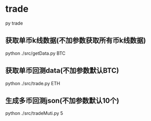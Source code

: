 # trade

py trade

## 获取单币k线数据(不加参数获取所有币k线数据)

python ./src/getData.py BTC

## 获取单币回测data(不加参数默认BTC)

python ./src/trade.py ETH

## 生成多币回测json(不加参数默认10个)

python ./src/tradeMuti.py 5
